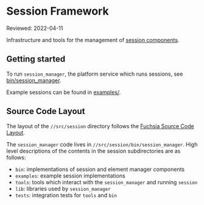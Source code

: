 # Session Framework

Reviewed: 2022-04-11

Infrastructure and tools for the management of [session components][glossary.session-component].

## Getting started

To run `session_manager`, the platform service which runs sessions, see [bin/session_manager](/src/session/bin/session_manager).

Example sessions can be found in [examples/](/src/session/examples).

## Source Code Layout

The layout of the `//src/session` directory follows the [Fuchsia Source Code
Layout][source-code-layout].

The `session_manager` code lives in `//src/session/bin/session_manager`. High
level descriptions of the contents in the session subdirectories are as follows:

  - `bin`: implementations of session and element manager components
  - `examples`: example session implementations
  - `tools`: tools which interact with the `session_manager` and
  running `session`
  - `lib`: libraries used by `session_manager`
  - `tests`: integration tests for `tools` and `bin`

[glossary.session-component]: /docs/glossary.md#session-component
[source-code-layout]: /docs/development/source_code/layout.md
